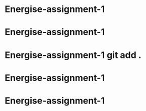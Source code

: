 # Energise-assignment-1
# Energise-assignment-1
# Energise-assignment-1 git add .
# Energise-assignment-1
# Energise-assignment-1
